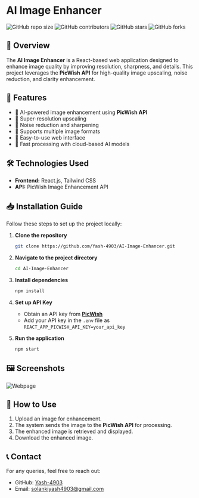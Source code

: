 # AI Image Enhancer

![GitHub repo size](https://img.shields.io/github/repo-size/Yash-4903/AI-Image-Enhancer)
![GitHub contributors](https://img.shields.io/github/contributors/Yash-4903/AI-Image-Enhancer)
![GitHub stars](https://img.shields.io/github/stars/Yash-4903/AI-Image-Enhancer?style=social)
![GitHub forks](https://img.shields.io/github/forks/Yash-4903/AI-Image-Enhancer?style=social)

## 📌 Overview
The **AI Image Enhancer** is a React-based web application designed to enhance image quality by improving resolution, sharpness, and details. This project leverages the **PicWish API** for high-quality image upscaling, noise reduction, and clarity enhancement.

## 🚀 Features
- 🔹 AI-powered image enhancement using **PicWish API**
- 🔹 Super-resolution upscaling
- 🔹 Noise reduction and sharpening
- 🔹 Supports multiple image formats
- 🔹 Easy-to-use web interface
- 🔹 Fast processing with cloud-based AI models

## 🛠️ Technologies Used
- **Frontend:** React.js, Tailwind CSS
- **API:** PicWish Image Enhancement API

## 📥 Installation Guide
Follow these steps to set up the project locally:

1. **Clone the repository**
   ```sh
   git clone https://github.com/Yash-4903/AI-Image-Enhancer.git
   ```
2. **Navigate to the project directory**
   ```sh
   cd AI-Image-Enhancer
   ```
3. **Install dependencies**
   ```sh
   npm install
   ```
4. **Set up API Key**
   - Obtain an API key from **[PicWish](https://picwish.com/)**
   - Add your API key in the `.env` file as `REACT_APP_PICWISH_API_KEY=your_api_key`

5. **Run the application**
   ```sh
   npm start
   ```

## 🖼️ Screenshots
![Webpage]([screenshots/enhancement.png](https://github.com/Yash-4903/AI-Image-Enhancer/blob/ec20998d062c92ad9a8fd7e06d80a7d18afc7fb2/public/Screenshot.png))

## 📌 How to Use
1. Upload an image for enhancement.
2. The system sends the image to the **PicWish API** for processing.
3. The enhanced image is retrieved and displayed.
4. Download the enhanced image.


## 📞 Contact
For any queries, feel free to reach out:
- GitHub: [Yash-4903](https://github.com/Yash-4903)
- Email: solankiyash4903@gmail.com

